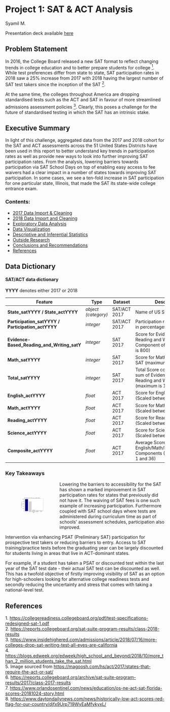 # Project 1: SAT & ACT Analysis
Syamil M.

Presentation deck available [here](index.html)

## Problem Statement

In 2016, the College Board released a new SAT format to reflect changing trends in college education and to better prepare students for college [<sup>1</sup>](#fn1). While test preferences differ from state to state, SAT participation rates in 2018 saw a 25% increase from 2017 with 2018 having the largest number of SAT test takers since the inception of the SAT [<sup>2</sup>](#fn2). 

At the same time, the colleges throughout America are dropping standardised tests such as the ACT and SAT in favour of more streamlined admissions assessment policies [<sup>3<sup>](#fn4). Clearly, this poses a challenge for the future of standardised testing in which the SAT has an intrinsic stake. 


## Executive Summary

In light of this challenge, aggregated data from the 2017 and 2018 cohort for the SAT and ACT assessments across the 51 United States Districts have been used in this report to better understand key trends in participation rates as well as provide new ways to look into further improving SAT participation rates. From the analysis, lowering barriers towards participation via SAT School Days on top of enabling easy access to fee waivers had a clear impact in a number of states towards improving SAT participation. In some cases, we see a ten-fold increase in SAT participation for one particular state, Illinois, that made the SAT its state-wide college entrance exam.


### Contents:

- [2017 Data Import & Cleaning](#Data-Import-and-Cleaning)
- [2018 Data Import and Cleaning](#2018-Data-Import-and-Cleaning)
- [Exploratory Data Analysis](#Exploratory-Data-Analysis)
- [Data Visualization](#Visualize-the-data)
- [Descriptive and Inferential Statistics](#Descriptive-and-Inferential-Statistics)
- [Outside Research](#Outside-Research)
- [Conclusions and Recommendations](#Conclusions-and-Recommendations)
- [References](#References)


## Data Dictionary

#### SAT/ACT data dictionary

**YYYY** denotes either 2017 or 2018

|Feature|Type|Dataset|Description|
|---|---|---|---|
|**State_satYYYY / State_actYYYY**|*object (category)*|SAT/ACT 2017|Name of US State| 
|**Participation_satYYYY / Participation_actYYYY**|*integer*|SAT/ACT 2017|Participation rate of students in percentages| 
|**Evidence-Based_Reading_and_Writing_satY**|*integer*|SAT 2017|Score for Evidenced Based Reading and Writing Component of SAT (maximum is 800)| 
|**Math_satYYYY**|*integer*|SAT 2017|Score for Math Component of SAT (maximum is 800)| 
|**Total_satYYYY**|*integer*|SAT 2017|Total Score computed as a sum of Evidence-Based Reading and Writing and Math (maximum is 1600)| 
|**English_actYYYY**|*float*|ACT 2017|Score for English Component (Scaled between 1 and 36)|
|**Math_actYYYY**|*float*|ACT 2017|Score for Math Component (Scaled between 1 and 36)|
|**Reading_actYYYY**|*float*|ACT 2017|Score for Reading Component (Scaled between 1 and 36)|
|**Science_actYYYY**|*float*|ACT 2017|Score for Science Component (Scaled between 1 and 36)|
|**Composite_actYYYY**|*float*|ACT 2017|Average Score of English/Math/Reading/Science Components (Scaled between 1 and 36)|

### Key Takeaways

<img src="./img/illinois.png" style="float: left; margin: 50px; height: 50px"/>

Lowering the barriers to accessibility for the SAT has shown a marked improvement in SAT participation rates for states that previously did not have it. The waiving of SAT fees is one such example of increasing participation. Furthermore coupled with SAT school days where tests are administered during curriculum time as part of schools' assessment schedules, participation also improved.

Intervention via enhancing PSAT (Preliminary SAT) participation for prospective test takers or reducing barriers to entry. Access to SAT training/practice tests before the graduating year can be largely discounted for students living in areas that live in ACT-dominant states. 

For example, if a student has taken a PSAT or discounted test within the last year of the SAT test date - their actual SAT test can be discounted as well. This has a twofold objective of firstly improving visibility of SAT as an option for high-schoolers looking for alternative college readiness tests and secondly reducing the uncertainty and stress that comes with taking a national-level test.

## References
<span id="fn1">1. https://collegereadiness.collegeboard.org/pdf/test-specifications-redesigned-sat-1.pdf</span> <br> 
<span id="fn2">2. https://reports.collegeboard.org/sat-suite-program-results/class-2018-results </span> <br>
<span id="fn3">3. https://www.insidehighered.com/admissions/article/2018/07/16/more-colleges-drop-sat-writing-test-all-eyes-are-california <br>
<span id="fn4">4. https://blogs.edweek.org/edweek/high_school_and_beyond/2018/10/more_than_2_million_students_take_the_sat.html <br>
<span id="fn5">5. Image sourced from https://magoosh.com/hs/act/2017/states-that-require-the-act-or-sat/ </span><br>
<span id="fn6">6. https://reports.collegeboard.org/archive/sat-suite-program-results/2017/class-2017-results </span> <br>
<span id="fn7">7. https://www.orlandosentinel.com/news/education/os-ne-act-sat-florida-scores-20181024-story.html </span><br>
<span id="fn8">8. https://www.daytondailynews.com/news/historically-low-act-scores-red-flag-for-our-country/djfx9Urp719WyEaMfykyxL/ </span>

